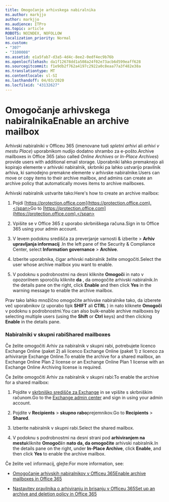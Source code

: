 ```yaml
---
title: Omogočanje arhivskega nabiralnika
ms.author: markjjo
author: markjjo
ms.audience: ITPro
ms.topic: article
ROBOTS: NOINDEX, NOFOLLOW
localization_priority: Normal
ms.custom:
- "307"
- "3100008"
ms.assetid: e1a5fab7-d3a5-4d4c-8ee2-0edf4ec9b76b
ms.openlocfilehash: da1f12678dd1a508a24f02e73acb6d599eaff628
ms.sourcegitcommit: f1e9db2f762a4197c2922a0c8eaa77a3f482e38a
ms.translationtype: MT
ms.contentlocale: sl-SI
ms.lasthandoff: 04/03/2020
ms.locfileid: "43132627"
---
```

# <a name="enable-an-archive-mailbox"></a><span data-ttu-id="b0497-102">Omogočanje arhivskega nabiralnika</span><span class="sxs-lookup"><span data-stu-id="b0497-102">Enable an archive mailbox</span></span>

<span data-ttu-id="b0497-103">Arhivski nabiralniki v Officeu 365 (imenovane tudi *spletni arhivi* ali *arhivi v mestu Place*) uporabnikom nudijo dodatno shrambo za e-pošto.</span><span class="sxs-lookup"><span data-stu-id="b0497-103">Archive mailboxes in Office 365 (also called *Online Archives* or *In-Place Archives*) provide users with additional email storage.</span></span> <span data-ttu-id="b0497-104">Uporabniki lahko premaknejo ali kopirajo elemente v arhivski nabiralnik, skrbniki pa lahko ustvarijo pravilnik arhiva, ki samodejno premakne elemente v arhivske nabiralnike.</span><span class="sxs-lookup"><span data-stu-id="b0497-104">Users can move or copy items to their archive mailbox, and admins can create an archive policy that automatically moves items to archive mailboxes.</span></span>
  
<span data-ttu-id="b0497-105">Arhivski nabiralnik ustvarite tako:</span><span class="sxs-lookup"><span data-stu-id="b0497-105">Here's how to create an archive mailbox:</span></span>
  
1. <span data-ttu-id="b0497-106">Pojdi [https://protection.office.com](https://protection.office.com).</span><span class="sxs-lookup"><span data-stu-id="b0497-106">Go to [https://protection.office.com](https://protection.office.com).</span></span>

2. <span data-ttu-id="b0497-107">Vpišite se v Office 365 z uporabo skrbniškega računa.</span><span class="sxs-lookup"><span data-stu-id="b0497-107">Sign in to Office 365 using your admin account.</span></span>

3. <span data-ttu-id="b0497-108">V levem podoknu središča za preverjanje varnosti &amp; izberite \> **Arhiv** **upravljanja informacij** .</span><span class="sxs-lookup"><span data-stu-id="b0497-108">In the left pane of the Security &amp; Compliance Center, select **Information governance** \> **Archive**.</span></span>

4. <span data-ttu-id="b0497-109">Izberite uporabnika, čigar arhivski nabiralnik želite omogočiti.</span><span class="sxs-lookup"><span data-stu-id="b0497-109">Select the user whose archive mailbox you want to enable.</span></span>

5. <span data-ttu-id="b0497-110">V podoknu s podrobnostmi na desni kliknite **Omogoči** in nato v opozorilnem sporočilu kliknite **da** , da omogočite arhivski nabiralnik.</span><span class="sxs-lookup"><span data-stu-id="b0497-110">In the details pane on the right, click **Enable** and then click **Yes** in the warning message to enable the archive mailbox.</span></span>

<span data-ttu-id="b0497-111">Prav tako lahko množično omogočite arhivske nabiralnike tako, da izberete več uporabnikov (z uporabo tipk **SHIFT** ali **CTRL** ) in nato kliknete **Omogoči** v podoknu s podrobnostmi.</span><span class="sxs-lookup"><span data-stu-id="b0497-111">You can also bulk-enable archive mailboxes by selecting multiple users (using the **Shift** or **Ctrl** keys) and then clicking **Enable** in the details pane.</span></span>
  
### <a name="shared-mailboxes"></a><span data-ttu-id="b0497-112">Nabiralniki v skupni rabi</span><span class="sxs-lookup"><span data-stu-id="b0497-112">Shared mailboxes</span></span>

<span data-ttu-id="b0497-113">Če želite omogočiti Arhiv za nabiralnik v skupni rabi, potrebujete licenco Exchange Online (paket 2) ali licenco Exchange Online (paket 1) z licenco za arhiviranje Exchange Online.</span><span class="sxs-lookup"><span data-stu-id="b0497-113">To enable the archive for a shared mailbox, an Exchange Online Plan 2 license or an Exchange Online Plan 1 license with an Exchange Online Archiving license is required.</span></span>  

<span data-ttu-id="b0497-114">Če želite omogočiti Arhiv za nabiralnik v skupni rabi:</span><span class="sxs-lookup"><span data-stu-id="b0497-114">To enable the archive for a shared mailbox:</span></span>

1. <span data-ttu-id="b0497-115">Pojdite v [skrbniško središče za Exchange](https://outlook.office365.com/ecp) in se vpišite s skrbniškim računom.</span><span class="sxs-lookup"><span data-stu-id="b0497-115">Go to the [Exchange admin center](https://outlook.office365.com/ecp) and sign in using your admin account.</span></span>

2. <span data-ttu-id="b0497-116">Pojdite v **Recipients** > **skupno rabo**prejemnikov.</span><span class="sxs-lookup"><span data-stu-id="b0497-116">Go to **Recipients** > **Shared**.</span></span>

3. <span data-ttu-id="b0497-117">Izberite nabiralnik v skupni rabi.</span><span class="sxs-lookup"><span data-stu-id="b0497-117">Select the shared mailbox.</span></span>

4. <span data-ttu-id="b0497-118">V podoknu s podrobnostmi na desni strani pod **arhiviranjem na mestu**kliknite **Omogoči**in **nato da, da omogočite** arhivski nabiralnik.</span><span class="sxs-lookup"><span data-stu-id="b0497-118">In the details pane on the right, under **In-Place Archive**, click **Enable**, and then click **Yes** to enable the archive mailbox.</span></span>

<span data-ttu-id="b0497-119">Če želite več informacij, glejte:</span><span class="sxs-lookup"><span data-stu-id="b0497-119">For more information, see:</span></span>
  
- [<span data-ttu-id="b0497-120">Omogočanje arhivskih nabiralnikov v Officeu 365</span><span class="sxs-lookup"><span data-stu-id="b0497-120">Enable archive mailboxes in Office 365</span></span>](https://docs.microsoft.com/office365/securitycompliance/enable-archive-mailboxes)

- [<span data-ttu-id="b0497-121">Nastavitev pravilnika o arhiviranju in brisanju v Officeu 365</span><span class="sxs-lookup"><span data-stu-id="b0497-121">Set up an archive and deletion policy in Office 365</span></span>](https://docs.microsoft.com//office365/securitycompliance/set-up-an-archive-and-deletion-policy-for-mailboxes)
